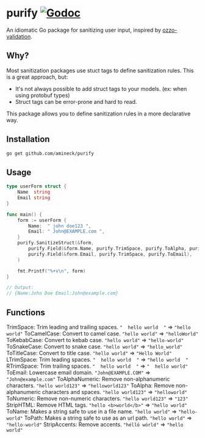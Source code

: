 # purify [![Godoc](https://godoc.org/github.com/amineck/purify?status.svg)](https://godoc.org/github.com/amineck/purify)

An idiomatic Go package for sanitizing user input, inspired by [ozzo-validation](https://github.com/go-ozzo/ozzo-validation).

## Why?

Most sanitization packages use stuct tags to define sanitization rules. This is a great approach, but:
- It's not always possible to add struct tags to your models. (ex: when using protobuf types)
- Struct tags can be error-prone and hard to read.

This package allows you to define sanitization rules in a more declarative way.

## Installation

```bash
go get github.com/amineck/purify
```

## Usage

```go
type userForm struct {
	Name  string
	Email string
}

func main() {
	form := userForm {
		Name:  " john doe123 ",
		Email: " John@EXAMPLE.com ",
	}
    purify.SanitizeStruct(&form,
        purify.Field(&form.Name, purify.TrimSpace, purify.ToAlpha, purify.ToTitleCase),
        purify.Field(&form.Email, purify.TrimSpace, purify.ToEmail),
    )

	fmt.Printf("%+v\n", form)
}

// Output:
// {Name:John Doe Email:John@example.com}
```

## Functions

TrimSpace: Trim leading and trailing spaces. `"  hello world  "` => `"hello world"`
ToCamelCase: Convert to camel case. `"hello world"` => `"helloWorld"`
ToKebabCase: Convert to kebab case. `"hello world"` => `"hello-world"`
ToSnakeCase: Convert to snake case. `"hello world"` => `"hello_world"`
ToTitleCase: Convert to title case. `"hello world"` => `"Hello World"`
LTrimSpace: Trim leading spaces. `"  hello world  "` => `"hello world  "`
RTrimSpace: Trim trailing spaces. `"  hello world  "` => `"  hello world"`
ToEmail: Lowercase email domain. `"John@EXAMPLE.COM"` => `"John@example.com"`
ToAlphaNumeric: Remove non-alphanumeric characters. `"hello world123"` => `"helloworld123"`
ToAlpha: Remove non-alphanumeric characters and spaces. `"hello world123"` => `"helloworld"`
ToNumeric: Remove non-numeric characters. `"hello world123"` => `"123"`
StripHTML: Remove HTML tags. `"hello <b>world</b>"` => `"hello world"`
ToName: Makes a string safe to use in a file name. `"hello world"` => `"hello-world"`
ToPath: Makes a string safe to use as an url path. `"hello world"` => `"hello-world"`
StripAccents: Remove accents. `"héllö wórld"` => `"hello world"`